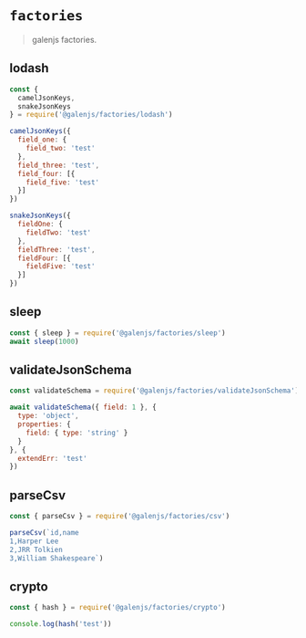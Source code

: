 # `factories`

> galenjs factories.

## lodash

```javascript
const {
  camelJsonKeys,
  snakeJsonKeys
} = require('@galenjs/factories/lodash')

camelJsonKeys({
  field_one: {
    field_two: 'test'
  },
  field_three: 'test',
  field_four: [{
    field_five: 'test'
  }]
})

snakeJsonKeys({
  fieldOne: {
    fieldTwo: 'test'
  },
  fieldThree: 'test',
  fieldFour: [{
    fieldFive: 'test'
  }]
})
```

## sleep

```javascript
const { sleep } = require('@galenjs/factories/sleep')
await sleep(1000)
```

## validateJsonSchema

```javascript
const validateSchema = require('@galenjs/factories/validateJsonSchema')

await validateSchema({ field: 1 }, {
  type: 'object',
  properties: {
    field: { type: 'string' }
  }
}, {
  extendErr: 'test'
})
```

## parseCsv

```javascript
const { parseCsv } = require('@galenjs/factories/csv')

parseCsv(`id,name
1,Harper Lee
2,JRR Tolkien
3,William Shakespeare`)
```

## crypto

```javascript
const { hash } = require('@galenjs/factories/crypto')

console.log(hash('test'))
```

